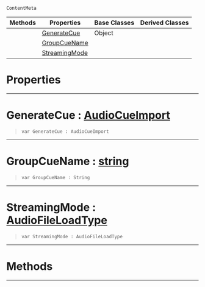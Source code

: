  `ContentMeta`

|Methods|Properties|Base Classes|Derived Classes|
|---|---|---|---|
| |[ GenerateCue](https://github.com/ZilchEngine/ZilchDocs/blob/master/code_reference/class_reference/audiooptions.markdown#generatecue-zero-engine)|Object| |
| |[ GroupCueName](https://github.com/ZilchEngine/ZilchDocs/blob/master/code_reference/class_reference/audiooptions.markdown#groupcuename-zero-engine)| | |
| |[ StreamingMode](https://github.com/ZilchEngine/ZilchDocs/blob/master/code_reference/class_reference/audiooptions.markdown#streamingmode-zero-engin)| | |


 #  Properties


---  
 #  GenerateCue : [AudioCueImport](https://github.com/ZilchEngine/ZilchDocs/blob/master/code_reference/enum_reference.markdown#audiocueimport)

> 
> ``` lang=cpp, name=Nada
> var GenerateCue : AudioCueImport


---  
 #  GroupCueName : [string](https://github.com/ZilchEngine/ZilchDocs/blob/master/code_reference/nada_base_types/string.markdown)

> 
> ``` lang=cpp, name=Nada
> var GroupCueName : String


---  
 #  StreamingMode : [AudioFileLoadType](https://github.com/ZilchEngine/ZilchDocs/blob/master/code_reference/enum_reference.markdown#audiofileloadtype)

> 
> ``` lang=cpp, name=Nada
> var StreamingMode : AudioFileLoadType


---  
 #  Methods


---  
 

 